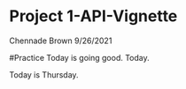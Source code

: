 Project 1-API-Vignette
================
Chennade Brown
9/26/2021

\#Practice Today is going good. Today.

Today is Thursday.
